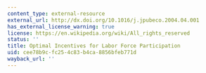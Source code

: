 ```yaml
---
content_type: external-resource
external_url: http://dx.doi.org/10.1016/j.jpubeco.2004.04.001
has_external_license_warning: true
license: https://en.wikipedia.org/wiki/All_rights_reserved
status: ''
title: Optimal Incentives for Labor Force Participation
uid: cee78b9c-fc25-4c83-b4ca-8856bfeb771d
wayback_url: ''
---
```

